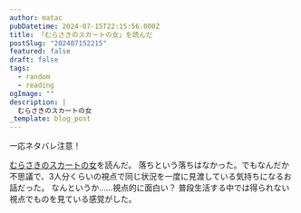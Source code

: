```yaml
---
author: matac
pubDatetime: 2024-07-15T22:15:56.000Z
title: 「むらさきのスカートの女」を読んだ
postSlug: "202407152215"
featured: false
draft: false
tags:
  - random
  - reading
ogImage: ""
description: |
  むらさきのスカートの女
_template: blog_post
---
```


一応ネタバレ注意！

[むらさきのスカートの女](https://amzn.asia/d/0e8osQcG)を読んだ。
落ちという落ちはなかった。でもなんだか不思議で、3人分くらいの視点で同じ状況を一度に見渡している気持ちになるお話だった。
なんというか......視点的に面白い？
普段生活する中では得られない視点でものを見ている感覚がした。
